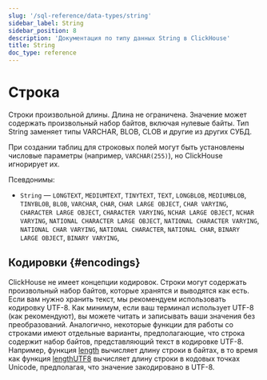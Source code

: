 ```yaml
---
slug: '/sql-reference/data-types/string'
sidebar_label: String
sidebar_position: 8
description: 'Документация по типу данных String в ClickHouse'
title: String
doc_type: reference
---
```

# Строка

Строки произвольной длины. Длина не ограничена. Значение может содержать произвольный набор байтов, включая нулевые байты. Тип String заменяет типы VARCHAR, BLOB, CLOB и другие из других СУБД.

При создании таблиц для строковых полей могут быть установлены числовые параметры (например, `VARCHAR(255)`), но ClickHouse игнорирует их.

Псевдонимы:

- `String` — `LONGTEXT`, `MEDIUMTEXT`, `TINYTEXT`, `TEXT`, `LONGBLOB`, `MEDIUMBLOB`, `TINYBLOB`, `BLOB`, `VARCHAR`, `CHAR`, `CHAR LARGE OBJECT`, `CHAR VARYING`, `CHARACTER LARGE OBJECT`, `CHARACTER VARYING`, `NCHAR LARGE OBJECT`, `NCHAR VARYING`, `NATIONAL CHARACTER LARGE OBJECT`, `NATIONAL CHARACTER VARYING`, `NATIONAL CHAR VARYING`, `NATIONAL CHARACTER`, `NATIONAL CHAR`, `BINARY LARGE OBJECT`, `BINARY VARYING`,

## Кодировки {#encodings}

ClickHouse не имеет концепции кодировок. Строки могут содержать произвольный набор байтов, которые хранятся и выводятся как есть. Если вам нужно хранить текст, мы рекомендуем использовать кодировку UTF-8. Как минимум, если ваш терминал использует UTF-8 (как рекомендуют), вы можете читать и записывать ваши значения без преобразований. Аналогично, некоторые функции для работы со строками имеют отдельные варианты, предполагающие, что строка содержит набор байтов, представляющий текст в кодировке UTF-8. Например, функция [length](../functions/string-functions.md#length) вычисляет длину строки в байтах, в то время как функция [lengthUTF8](../functions/string-functions.md#lengthutf8) вычисляет длину строки в кодовых точках Unicode, предполагая, что значение закодировано в UTF-8.